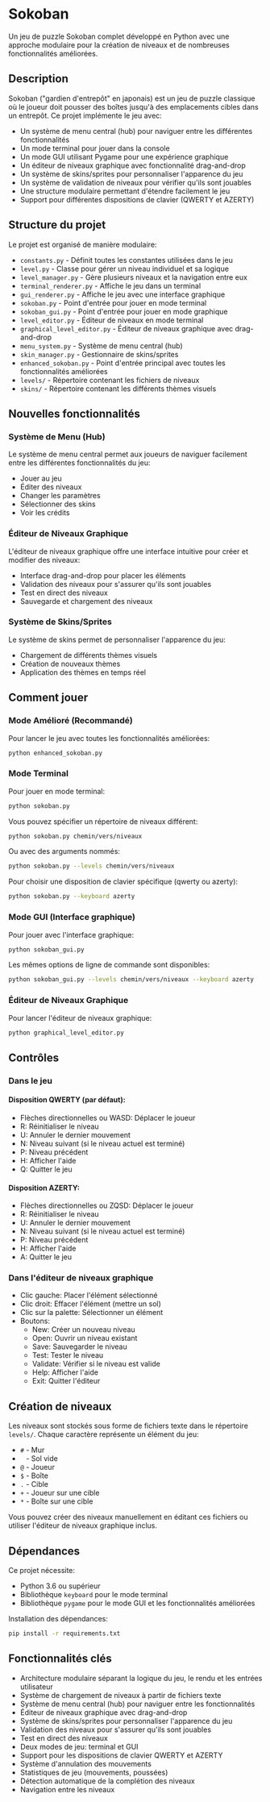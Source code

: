 # Sokoban

Un jeu de puzzle Sokoban complet développé en Python avec une approche modulaire pour la création de niveaux et de nombreuses fonctionnalités améliorées.

## Description

Sokoban ("gardien d'entrepôt" en japonais) est un jeu de puzzle classique où le joueur doit pousser des boîtes jusqu'à des emplacements cibles dans un entrepôt. Ce projet implémente le jeu avec:

- Un système de menu central (hub) pour naviguer entre les différentes fonctionnalités
- Un mode terminal pour jouer dans la console
- Un mode GUI utilisant Pygame pour une expérience graphique
- Un éditeur de niveaux graphique avec fonctionnalité drag-and-drop
- Un système de skins/sprites pour personnaliser l'apparence du jeu
- Un système de validation de niveaux pour vérifier qu'ils sont jouables
- Une structure modulaire permettant d'étendre facilement le jeu
- Support pour différentes dispositions de clavier (QWERTY et AZERTY)

## Structure du projet

Le projet est organisé de manière modulaire:

- `constants.py` - Définit toutes les constantes utilisées dans le jeu
- `level.py` - Classe pour gérer un niveau individuel et sa logique
- `level_manager.py` - Gère plusieurs niveaux et la navigation entre eux
- `terminal_renderer.py` - Affiche le jeu dans un terminal
- `gui_renderer.py` - Affiche le jeu avec une interface graphique
- `sokoban.py` - Point d'entrée pour jouer en mode terminal
- `sokoban_gui.py` - Point d'entrée pour jouer en mode graphique
- `level_editor.py` - Éditeur de niveaux en mode terminal
- `graphical_level_editor.py` - Éditeur de niveaux graphique avec drag-and-drop
- `menu_system.py` - Système de menu central (hub)
- `skin_manager.py` - Gestionnaire de skins/sprites
- `enhanced_sokoban.py` - Point d'entrée principal avec toutes les fonctionnalités améliorées
- `levels/` - Répertoire contenant les fichiers de niveaux
- `skins/` - Répertoire contenant les différents thèmes visuels

## Nouvelles fonctionnalités

### Système de Menu (Hub)

Le système de menu central permet aux joueurs de naviguer facilement entre les différentes fonctionnalités du jeu:
- Jouer au jeu
- Éditer des niveaux
- Changer les paramètres
- Sélectionner des skins
- Voir les crédits

### Éditeur de Niveaux Graphique

L'éditeur de niveaux graphique offre une interface intuitive pour créer et modifier des niveaux:
- Interface drag-and-drop pour placer les éléments
- Validation des niveaux pour s'assurer qu'ils sont jouables
- Test en direct des niveaux
- Sauvegarde et chargement des niveaux

### Système de Skins/Sprites

Le système de skins permet de personnaliser l'apparence du jeu:
- Chargement de différents thèmes visuels
- Création de nouveaux thèmes
- Application des thèmes en temps réel

## Comment jouer

### Mode Amélioré (Recommandé)

Pour lancer le jeu avec toutes les fonctionnalités améliorées:

```bash
python enhanced_sokoban.py
```

### Mode Terminal

Pour jouer en mode terminal:

```bash
python sokoban.py
```

Vous pouvez spécifier un répertoire de niveaux différent:

```bash
python sokoban.py chemin/vers/niveaux
```

Ou avec des arguments nommés:

```bash
python sokoban.py --levels chemin/vers/niveaux
```

Pour choisir une disposition de clavier spécifique (qwerty ou azerty):

```bash
python sokoban.py --keyboard azerty
```

### Mode GUI (Interface graphique)

Pour jouer avec l'interface graphique:

```bash
python sokoban_gui.py
```

Les mêmes options de ligne de commande sont disponibles:

```bash
python sokoban_gui.py --levels chemin/vers/niveaux --keyboard azerty
```

### Éditeur de Niveaux Graphique

Pour lancer l'éditeur de niveaux graphique:

```bash
python graphical_level_editor.py
```

## Contrôles

### Dans le jeu

#### Disposition QWERTY (par défaut):
- Flèches directionnelles ou WASD: Déplacer le joueur
- R: Réinitialiser le niveau
- U: Annuler le dernier mouvement
- N: Niveau suivant (si le niveau actuel est terminé)
- P: Niveau précédent
- H: Afficher l'aide
- Q: Quitter le jeu

#### Disposition AZERTY:
- Flèches directionnelles ou ZQSD: Déplacer le joueur
- R: Réinitialiser le niveau
- U: Annuler le dernier mouvement
- N: Niveau suivant (si le niveau actuel est terminé)
- P: Niveau précédent
- H: Afficher l'aide
- A: Quitter le jeu

### Dans l'éditeur de niveaux graphique

- Clic gauche: Placer l'élément sélectionné
- Clic droit: Effacer l'élément (mettre un sol)
- Clic sur la palette: Sélectionner un élément
- Boutons:
  - New: Créer un nouveau niveau
  - Open: Ouvrir un niveau existant
  - Save: Sauvegarder le niveau
  - Test: Tester le niveau
  - Validate: Vérifier si le niveau est valide
  - Help: Afficher l'aide
  - Exit: Quitter l'éditeur

## Création de niveaux

Les niveaux sont stockés sous forme de fichiers texte dans le répertoire `levels/`. Chaque caractère représente un élément du jeu:

- `#` - Mur
- ` ` - Sol vide
- `@` - Joueur
- `$` - Boîte
- `.` - Cible
- `+` - Joueur sur une cible
- `*` - Boîte sur une cible

Vous pouvez créer des niveaux manuellement en éditant ces fichiers ou utiliser l'éditeur de niveaux graphique inclus.

## Dépendances

Ce projet nécessite:

- Python 3.6 ou supérieur
- Bibliothèque `keyboard` pour le mode terminal
- Bibliothèque `pygame` pour le mode GUI et les fonctionnalités améliorées

Installation des dépendances:

```bash
pip install -r requirements.txt
```

## Fonctionnalités clés

- Architecture modulaire séparant la logique du jeu, le rendu et les entrées utilisateur
- Système de chargement de niveaux à partir de fichiers texte
- Système de menu central (hub) pour naviguer entre les fonctionnalités
- Éditeur de niveaux graphique avec drag-and-drop
- Système de skins/sprites pour personnaliser l'apparence du jeu
- Validation des niveaux pour s'assurer qu'ils sont jouables
- Test en direct des niveaux
- Deux modes de jeu: terminal et GUI
- Support pour les dispositions de clavier QWERTY et AZERTY
- Système d'annulation des mouvements
- Statistiques de jeu (mouvements, poussées)
- Détection automatique de la complétion des niveaux
- Navigation entre les niveaux